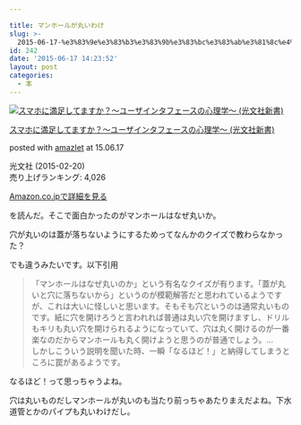```yaml
---

title: マンホールが丸いわけ
slug: >-
  2015-06-17-%e3%83%9e%e3%83%b3%e3%83%9b%e3%83%bc%e3%83%ab%e3%81%8c%e4%b8%b8%e3%81%84%e3%82%8f%e3%81%91
id: 242
date: '2015-06-17 14:23:52'
layout: post
categories:
  - 本
---
```




[![スマホに満足してますか？～ユーザインタフェースの心理学～ (光文社新書)](https://cdn-ak.f.st-hatena.com/images/fotolife/p/peipeipe/20190702/20190702230754.jpg)](http://www.amazon.co.jp/exec/obidos/ASIN/B00TIK9PL8/peipeipe-22/ref=nosim/)



[スマホに満足してますか？～ユーザインタフェースの心理学～ (光文社新書)](http://www.amazon.co.jp/exec/obidos/ASIN/B00TIK9PL8/peipeipe-22/ref=nosim/)

posted with [amazlet](http://www.amazlet.com/ "amazlet") at 15.06.17



光文社 (2015-02-20)  
売り上げランキング: 4,026  




[Amazon.co.jpで詳細を見る](http://www.amazon.co.jp/exec/obidos/ASIN/B00TIK9PL8/peipeipe-22/ref=nosim/)







を読んだ。そこで面白かったのがマンホールはなぜ丸いか。

穴が丸いのは蓋が落ちないようにするためってなんかのクイズで教わらなかった？

でも違うみたいです。以下引用

> 「マンホールはなぜ丸いのか」という有名なクイズが有ります。「蓋が丸いと穴に落ちないから」というのが模範解答だと思われているようですが、これは大いに怪しいと思います。そもそも穴というのは通常丸いものです。紙に穴を開けろうと言われれば普通は丸い穴を開けますし、ドリルもキリも丸い穴を開けられるようになっていて、穴は丸く開けるのが一番楽なのだからマンホールも丸く開けようと思うのが普通でしょう。…  
> しかしこういう説明を聞いた時、一瞬「なるほど！」と納得してしまうところに罠があるようです。

なるほど！って思っちゃうよね。

穴は丸いものだしマンホールが丸いのも当たり前っちゃあたりまえだよね。下水道管とかのパイプも丸いわけだし。